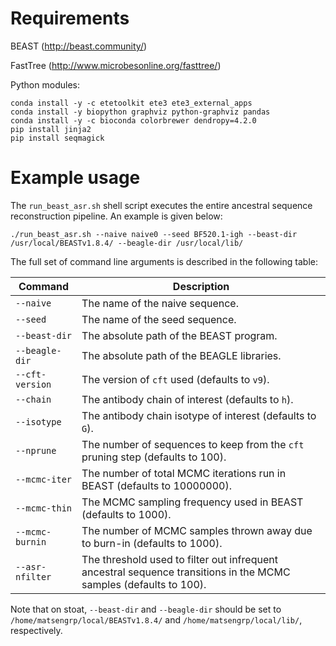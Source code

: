 # Requirements

BEAST (http://beast.community/)

FastTree (http://www.microbesonline.org/fasttree/)

Python modules:

    conda install -y -c etetoolkit ete3 ete3_external_apps
    conda install -y biopython graphviz python-graphviz pandas
    conda install -y -c bioconda colorbrewer dendropy=4.2.0
    pip install jinja2
    pip install seqmagick


# Example usage

The `run_beast_asr.sh` shell script executes the entire ancestral sequence reconstruction pipeline.  An example is given below:

    ./run_beast_asr.sh --naive naive0 --seed BF520.1-igh --beast-dir /usr/local/BEASTv1.8.4/ --beagle-dir /usr/local/lib/

The full set of command line arguments is described in the following table:

| Command | Description |
| ---     | ---         |
| `--naive` | The name of the naive sequence. |
| `--seed` | The name of the seed sequence. |
| `--beast-dir` | The absolute path of the BEAST program. |
| `--beagle-dir` | The absolute path of the BEAGLE libraries. |
| `--cft-version` | The version of `cft` used (defaults to `v9`). |
| `--chain` | The antibody chain of interest (defaults to `h`). |
| `--isotype` | The antibody chain isotype of interest (defaults to `G`). |
| `--nprune` | The number of sequences to keep from the `cft` pruning step (defaults to 100). |
| `--mcmc-iter` | The number of total MCMC iterations run in BEAST (defaults to 10000000). |
| `--mcmc-thin` | The MCMC sampling frequency used in BEAST (defaults to 1000). |
| `--mcmc-burnin` | The number of MCMC samples thrown away due to burn-in (defaults to 1000). |
| `--asr-nfilter` | The threshold used to filter out infrequent ancestral sequence transitions in the MCMC samples (defaults to 100). |

Note that on stoat, `--beast-dir` and `--beagle-dir` should be set to `/home/matsengrp/local/BEASTv1.8.4/` and `/home/matsengrp/local/lib/`, respectively.
